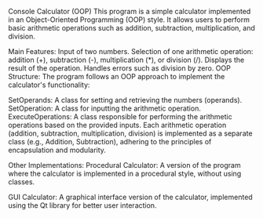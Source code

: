 Console Calculator (OOP)
This program is a simple calculator implemented in an Object-Oriented Programming (OOP) style. It allows users to perform basic arithmetic operations such as addition, subtraction, multiplication, and division.

Main Features:
Input of two numbers.
Selection of one arithmetic operation: addition (+), subtraction (-), multiplication (*), or division (/).
Displays the result of the operation.
Handles errors such as division by zero.
OOP Structure:
The program follows an OOP approach to implement the calculator's functionality:

SetOperands: A class for setting and retrieving the numbers (operands).
SetOperation: A class for inputting the arithmetic operation.
ExecuteOperations: A class responsible for performing the arithmetic operations based on the provided inputs.
Each arithmetic operation (addition, subtraction, multiplication, division) is implemented as a separate class (e.g., Addition, Subtraction), adhering to the principles of encapsulation and modularity.

Other Implementations:
Procedural Calculator: A version of the program where the calculator is implemented in a procedural style, without using classes.

GUI Calculator: A graphical interface version of the calculator, implemented using the Qt library for better user interaction.
